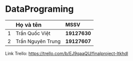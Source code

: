 # DataPrograming
| | <font size="4"> Họ và tên</font>  | MSSV   |      
|---:|:-----------------|:---------------|
| 1 | <font size="3"> Trần Quốc Việt</font>   | **19127630**  |        
| 2 | <font size="3"> Trần Nguyên Trung</font>  | **19127607**    |         


Link Trello: https://trello.com/b/EJ9qaaQU/finalproject-ltkhdl
